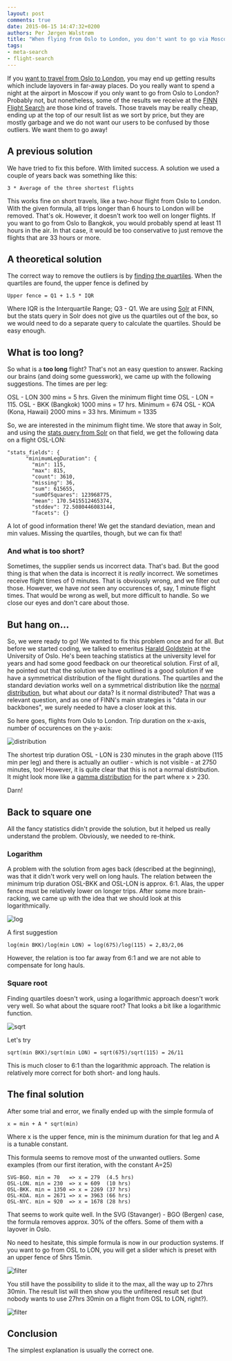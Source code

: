 ```yaml
---
layout: post
comments: true
date: 2015-06-15 14:47:32+0200
authors: Per Jørgen Walstrøm
title: "When flying from Oslo to London, you don't want to go via Moscow"
tags:
- meta-search
- flight-search
---
```


If you [want to travel from Oslo to London](http://www.finn.no/reise/flybilletter/resultat?tripType=roundtrip&requestedOrigin=OSL.METROPOLITAN_AREA&requestedDestination=LON.METROPOLITAN_AREA&requestedOrigin2=&requestedDestination2=&requestedDepartureDate=11.11.2015&requestedReturnDate=13.11.2015&numberOfAdults=1&numberOfChildren=0&cabinType=economy), you may end up getting results which include layovers in far-away places. Do you really want to spend a night at the airport in Moscow if you only want to go from Oslo to London? Probably not, but nonetheless, some of the results we receive at the [FINN Flight Search](http://www.finn.no/reise/flybilletter/) are those kind of travels. Those travels may be really cheap, ending up at the top of our result list as we sort by price, but they are mostly garbage and we do not want our users to be confused by those outliers. We want them to go away!

## A previous solution
We have tried to fix this before. With limited success. A solution we used a couple of years back was something like this:

```
3 * Average of the three shortest flights
```

This works fine on short travels, like a two-hour flight from Oslo to London. With the given formula, all trips longer than 6 hours to London will be removed. That's ok. However, it doesn't work too well on longer flights. If you want to go from Oslo to Bangkok, you would probably spend at least 11 hours in the air. In that case, it would be too conservative to just remove the flights that are 33 hours or more.

## A theoretical solution
The correct way to remove the outliers is by [finding the quartiles](http://en.wikipedia.org/wiki/Quartile). When the quartiles are found, the upper fence is defined by 

```
Upper fence = Q1 + 1.5 * IQR
```

Where IQR is the Interquartile Range; Q3 - Q1. We are using [Solr](http://lucene.apache.org/solr/) at FINN, but the stats query in Solr does not give us the quartiles out of the box, so we would need to do a separate query to calculate the quartiles. Should be easy enough.

## What is too long?
So what is a **too long** flight? That's not an easy question to answer. Racking our brains (and doing some guesswork), we came up with the following suggestions. The times are per leg:

OSL - LON 300 mins = 5 hrs. Given the minimum flight time OSL - LON = 115.
OSL - BKK (Bangkok) 1000 mins = 17 hrs. Minimum = 674
OSL - KOA (Kona, Hawaii) 2000 mins = 33 hrs. Minimum = 1335

So, we are interested in the minimum flight time. We store that away in Solr, and using the [stats query from Solr](http://wiki.apache.org/solr/StatsComponent) on that field, we get the following data on a flight OSL-LON:

```
"stats_fields": {
      "minimumLegDuration": {
        "min": 115,
        "max": 815,
        "count": 3610,
        "missing": 36,
        "sum": 615655,
        "sumOfSquares": 123968775,
        "mean": 170.5415512465374,
        "stddev": 72.5080446083144,
        "facets": {}
```

A lot of good information there! We get the standard deviation, mean and min values. Missing the quartiles, though, but we can fix that! 

### And what is too short?

Sometimes, the supplier sends us incorrect data. That's bad. But the good thing is that when the data is incorrect it is *really* incorrect. We sometimes receive flight times of 0 minutes. That is obviously wrong, and we filter out those. However, we have *not* seen any occurences of, say, 1 minute flight times. That would be wrong as well, but more difficult to handle. So we close our eyes and don't care about those.

## But hang on...
So, we were ready to go! We wanted to fix this problem once and for all. But before we started coding, we talked to emeritus [Harald Goldstein](http://www.sv.uio.no/econ/english/people/aca/haraldg/index.html) at the University of Oslo. He's been teaching statistics at the university level for years and had some good feedback on our theoretical solution. First of all, he pointed out that the solution we have outlined is a good solution if we have a symmetrical distribution of the flight durations. The quartiles and the standard deviation works well on a symmetrical distribution like the [normal distribution](https://en.wikipedia.org/wiki/Normal_distribution), but what about *our* data? Is it normal distributed? That was a relevant question, and as one of FINN's main strategies is "data in our backbones", we surely needed to have a closer look at this.

So here goes, flights from Oslo to London. Trip duration on the x-axis, number of occurences on the y-axis:

![distribution](/images/2015-06-09-removing-long-travels-in-the-flight-search/osl_lon_distribution.png "tripDuration on the x-axis, number of occurences on the y-axis")

The shortest trip duration OSL - LON is 230 minutes in the graph above (115 min per leg) and there is actually an outlier - which is not visible - at 2750 minutes, too! However, it is quite clear that this is not a normal distribution. It might look more like a [gamma distribution](https://en.wikipedia.org/wiki/Gamma_distribution) for the part where x > 230. 

Darn!

## Back to square one
All the fancy statistics didn't provide the solution, but it helped us really understand the problem. Obviously, we needed to re-think.

### Logarithm
A problem with the solution from ages back (described at the beginning), was that it didn't work very well on long hauls. The relation between the minimum trip duration OSL-BKK and OSL-LON is approx. 6:1. Alas, the upper fence must be relatively lower on longer trips. After some more brain-racking, we came up with the idea that we should look at this logarithmically. 

![log](/images/2015-06-09-removing-long-travels-in-the-flight-search/log.png "a logartihmic graph")

A first suggestion 

```
log(min BKK)/log(min LON) = log(675)/log(115) = 2,83/2,06
```

However, the relation is too far away from 6:1 and we are not able to compensate for long hauls.

### Square root
Finding quartiles doesn't work, using a logarithmic approach doesn't work very well. So what about the square root? That looks a bit like a logarithmic function.

![sqrt](/images/2015-06-09-removing-long-travels-in-the-flight-search/sqrt.png "Square root")

Let's try

```
sqrt(min BKK)/sqrt(min LON) = sqrt(675)/sqrt(115) = 26/11
```

This is much closer to 6:1 than the logarithmic approach. The relation is relatively more correct for both short- and long hauls. 

## The final solution
After some trial and error, we finally ended up with the simple formula of

```
x = min + A * sqrt(min)
```
Where x is the upper fence, min is the minimum duration for that leg and A is a tunable constant.

This formula seems to remove most of the unwanted outliers. Some examples (from our first iteration, with the constant A=25)

```
SVG-BGO. min = 70   => x = 279  (4.5 hrs)
OSL-LON. min = 230  => x = 609  (10 hrs)
OSL-BKK. min = 1350 => x = 2269 (37 hrs)
OSL-KOA. min = 2671 => x = 3963 (66 hrs)
OSL-NYC. min = 920  => x = 1678 (28 hrs)
```

That seems to work quite well. In the SVG (Stavanger) - BGO (Bergen) case, the formula removes approx. 30% of the offers. Some of them with a layover in Oslo. 

No need to hesitate, this simple formula is now in our production systems. If you want to go from OSL to LON, you will get a slider which is preset with an upper fence of 5hrs 15min.

![filter](/images/2015-06-09-removing-long-travels-in-the-flight-search/enabled_filter.png "Enabled filter")

You still have the possibility to slide it to the max, all the way up to 27hrs 30min. The result list will then show you the unfiltered result set (but nobody wants to use 27hrs 30min on a flight from OSL to LON, right?).

![filter](/images/2015-06-09-removing-long-travels-in-the-flight-search/disabled_filter.png "Disabled filter")

## Conclusion
The simplest explanation is usually the correct one.
